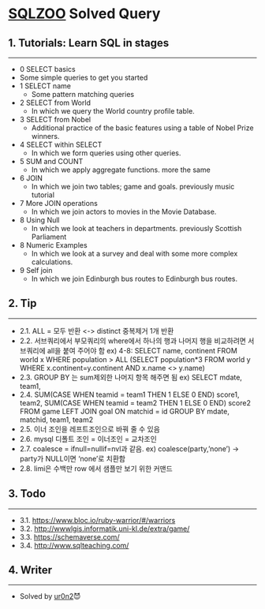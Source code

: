 [SQLZOO](http://sqlzoo.net/wiki/SQL_Tutorial) Solved Query 
=========


## 1. Tutorials: Learn SQL in stages
----------------------------------
* 0 SELECT basics
 * Some simple queries to get you started
* 1 SELECT name
  * Some pattern matching queries
* 2 SELECT from World
  * In which we query the World country profile table.
* 3 SELECT from Nobel
  * Additional practice of the basic features using a table of Nobel Prize winners.
* 4 SELECT within SELECT
  * In which we form queries using other queries.
* 5 SUM and COUNT
  * In which we apply aggregate functions. more the same
* 6 JOIN
  * In which we join two tables; game and goals. previously music tutorial
* 7 More JOIN operations
  * In which we join actors to movies in the Movie Database.
* 8 Using Null
  * In which we look at teachers in departments. previously Scottish Parliament
* 8 Numeric Examples
  * In which we look at a survey and deal with some more complex calculations.
* 9 Self join
  * In which we join Edinburgh bus routes to Edinburgh bus routes.


## 2. Tip
----------------------------------
* 2.1. ALL = 모두 반환 <-> distinct 중복제거 1개 반환
* 2.2. 서브쿼리에서 부모쿼리의 where에서 하나의 행과 나머지 행을 비교하려면 서브쿼리에 all을 붙여 주어야 함 ex) 4-8: SELECT name, continent FROM world x WHERE population > ALL (SELECT population\*3 FROM world y WHERE x.continent=y.continent AND x.name <> y.name)
* 2.3. GROUP BY 는 sum제외한 나머지 항목 해주면 됨 ex) SELECT mdate, team1,
* 2.4. SUM(CASE WHEN teamid = team1 THEN 1 ELSE 0 END) score1, team2,
SUM(CASE WHEN teamid = team2 THEN 1 ELSE 0 END) score2
FROM game LEFT JOIN goal ON matchid = id GROUP BY mdate, matchid, team1, team2
* 2.5. 이너 조인을 레프트조인으로 바꿔 줄 수 있음
* 2.6. mysql 디폴트 조인 = 이너조인 = 교차조인
* 2.7. coalesce = ifnull=nullif=nvl과 같음. ex) coalesce(party,’none’) -> party가 NULL이면 ‘none’로 치환함
* 2.8. limi은 수백만 row 에서 샘플만 보기 위한 커맨드


## 3. Todo
----------------------------------
* 3.1. https://www.bloc.io/ruby-warrior/#/warriors
* 3.2. http://wwwlgis.informatik.uni-kl.de/extra/game/
* 3.3. https://schemaverse.com/
* 3.4. http://www.sqlteaching.com/


## 4. Writer
----------------------------------
* Solved by [ur0n2](https://ur0n2.com):smiling_imp:

